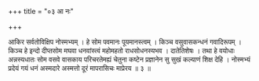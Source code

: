 +++
title = "०३ आ नः"

+++

आकिर सर्वतोविक्षिप नोस्मभ्यम् । हे सोम पवमानः पूयमानस्त्वम् । किञ्च वसुवासकन्धनं गवादिरूपम् । किञ्च हे इन्दो दीप्तसोम मघवा धनवांस्त्वं महोमहतो राधसोधनस्यभव । दातेतिशेषः । तथा हे वयोधाः अन्नस्यधातः सोम वसवे वासकाय परिचरतेमह्यं चेतुना कष्टेन प्रज्ञानेन सु सुखं कल्याणं शिक्ष देहि । नोस्मभ्यं प्रदेयं गयं धनं अस्मदारे अस्मत्तो दूरं मापरासिचः माप्रेरय ॥ ३ ॥
